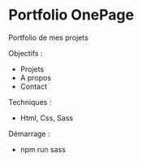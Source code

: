 # Portfolio OnePage

Portfolio de mes projets  

Objectifs :  
- Projets
- A propos
- Contact

Techniques :  
- Html, Css, Sass

Démarrage :  
- npm run sass